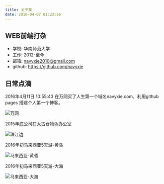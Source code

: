 ```yaml
---
title: 关于我
date: 2016-04-07 01:23:56
---
```


## WEB前端打杂

- 学校: 华南师范大学
- 工作: 2012-至今
- 邮箱: navyxie2010@gmail.com
- github: https://github.com/navyxie

## 日常点滴

<p class="textCenter">2016年4月11日 10:55:43 在万网买了人生第一个域名navyxie.com，利用github pages 搭建个人第一个博客。</p>

![万网](/image/buy_domain.png)

<p class="textCenter">2015年底公司在太古仓物色办公室</p>

![珠江边](/image/dusk.jpg)

<p class="textCenter">2016年初马来西亚5天游-黄昏</p>

![马来西亚-黄昏](/image/malaysia_dusk.jpg)

<p class="textCenter">2016年初马来西亚5天游-大海</p>

![马来西亚-大海](/image/malaysia_sea.jpg)